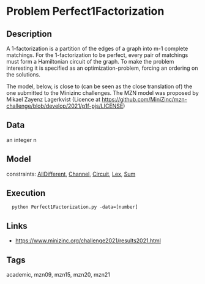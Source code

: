 # Problem Perfect1Factorization
## Description
A 1-factorization is a partition of the edges of a graph into m-1 complete matchings.
For the 1-factorization to be perfect, every pair of matchings must form a Hamiltonian circuit of the graph.
To make the problem interesting it is specified as an optimization-problem, forcing an ordering on the solutions.

The model, below, is close to (can be seen as the close translation of) the one submitted to the Minizinc challenges.
The MZN model was proposed by Mikael Zayenz Lagerkvist (Licence at https://github.com/MiniZinc/mzn-challenge/blob/develop/2021/p1f-pjs/LICENSE)

## Data
  an integer n

## Model
  constraints: [AllDifferent](http://pycsp.org/documentation/constraints/AllDifferent), [Channel](http://pycsp.org/documentation/constraints/Channel), [Circuit](http://pycsp.org/documentation/constraints/Circuit), [Lex](http://pycsp.org/documentation/constraints/Lex), [Sum](http://pycsp.org/documentation/constraints/Sum)

## Execution
```
  python Perfect1Factorization.py -data=[number]
```

## Links
  - https://www.minizinc.org/challenge2021/results2021.html

## Tags
  academic, mzn09, mzn15, mzn20, mzn21
